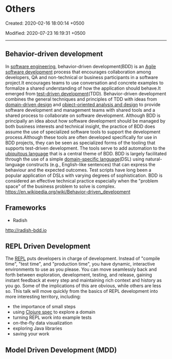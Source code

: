 # Others

Created: 2020-02-16 18:00:14 +0500

Modified: 2020-07-23 16:19:31 +0500

---

## Behavior-driven development

In [software engineering](https://en.wikipedia.org/wiki/Software_engineering), behavior-driven development(BDD) is an [Agile software development](https://en.wikipedia.org/wiki/Agile_software_development) process that encourages collaboration among developers, QA and non-technical or business participants in a software project.It encourages teams to use conversation and concrete examples to formalize a shared understanding of how the application should behave.It emerged from [test-driven development](https://en.wikipedia.org/wiki/Test-driven_development)(TDD). Behavior-driven development combines the general techniques and principles of TDD with ideas from [domain-driven design](https://en.wikipedia.org/wiki/Domain-driven_design) and [object-oriented analysis and design](https://en.wikipedia.org/wiki/Object-oriented_analysis_and_design) to provide software development and management teams with shared tools and a shared process to collaborate on software development.
Although BDD is principally an idea about how software development should be managed by both business interests and technical insight, the practice of BDD does assume the use of specialized software tools to support the development process.Although these tools are often developed specifically for use in BDD projects, they can be seen as specialized forms of the tooling that supports test-driven development. The tools serve to add automation to the [ubiquitous language](https://en.wikipedia.org/wiki/Domain-driven_design#Building_blocks) that is a central theme of BDD.
BDD is largely facilitated through the use of a simple [domain-specific language](https://en.wikipedia.org/wiki/Domain-specific_language)(DSL) using natural-language constructs (e.g., English-like sentences) that can express the behaviour and the expected outcomes. Test scripts have long been a popular application of DSLs with varying degrees of sophistication. BDD is considered an effective technical practice especially when the "problem space" of the business problem to solve is complex.
<https://en.wikipedia.org/wiki/Behavior-driven_development>

## Frameworks

- Radish

<http://radish-bdd.io>

## REPL Driven Development

The [REPL](https://clojure.org/guides/repl/introduction) puts developers in charge of development. Instead of "compile time", "test time", and "production time", you have dynamic, interactive environments to use as you please. You can move seamlessly back and forth between exploration, development, testing, and release, gaining instant feedback at every step and maintaining rich context and history as you go.
Some of the implications of this are obvious, while others are less so. This talk will move quickly from the basics of REPL development into more interesting territory, including:

- the importance of small steps
- using [Clojure spec](https://clojure.org/guides/spec) to explore a domain
- turning REPL work into example tests
- on-the-fly data visualization
- exploring Java libraries
- saving your work

## Model Driven Development (MDD)
